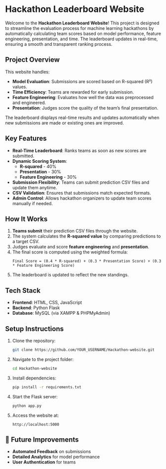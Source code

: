 # Hackathon Leaderboard Website

Welcome to the **Hackathon Leaderboard Website**! This project is designed to streamline the evaluation process for machine learning hackathons by automatically calculating team scores based on model performance, feature engineering, presentation, and time. The leaderboard updates in real-time, ensuring a smooth and transparent ranking process.

## Project Overview
This website handles:
- **Model Evaluation**: Submissions are scored based on R-squared (R²) values.
- **Time Efficiency**: Teams are rewarded for early submission.
- **Feature Engineering**: Evaluates how well the data was preprocessed and engineered.
- **Presentation**: Judges score the quality of the team’s final presentation.

The leaderboard displays real-time results and updates automatically when new submissions are made or existing ones are improved.

##  Key Features
- **Real-Time Leaderboard**: Ranks teams as soon as new scores are submitted.
- **Dynamic Scoring System**:
   - **R-squared** - 40%
   - **Presentation** - 30%
   - **Feature Engineering** - 30%
- **Submission Flexibility**: Teams can submit prediction CSV files and update them anytime.
- **CSV Validation**: Ensures that submissions match expected formats.
- **Admin Control**: Allows hackathon organizers to update team scores manually if needed.


## How It Works
1. **Teams submit** their prediction CSV files through the website.
2. The system calculates the **R-squared value** by comparing predictions to a target CSV.
3. Judges evaluate and score **feature engineering** and **presentation**.
4. The final score is computed using the weighted formula:
   ```
   Final Score = (0.4 * R-squared) + (0.3 * Presentation Score) + (0.3 * Feature Engineering Score)
   ```
5. The leaderboard is updated to reflect the new standings.

## Tech Stack
- **Frontend**: HTML, CSS, JavaScript
- **Backend**: Python Flask
- **Database**: MySQL (via XAMPP & PHPMyAdmin)

## Setup Instructions
1. Clone the repository:
   ```bash
   git clone https://github.com/YOUR_USERNAME/Hackathon-website.git
   ```
2. Navigate to the project folder:
   ```bash
   cd Hackathon-website
   ```
3. Install dependencies:
   ```bash
   pip install -r requirements.txt
   ```
4. Start the Flask server:
   ```bash
   python app.py
   ```
5. Access the website at:
   ```
   http://localhost:5000

## 🎯 Future Improvements
- **Automated Feedback** on submissions
- **Detailed Analytics** for model performance
- **User Authentication** for teams



